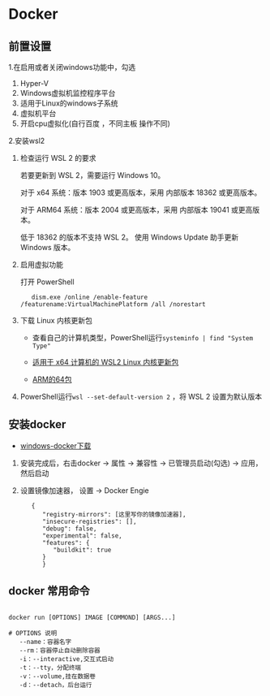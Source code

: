 # Docker

## 前置设置

1.在启用或者关闭windows功能中，勾选
   1. Hyper-V
   2. Windows虚拟机监控程序平台
   3. 适用于Linux的windows子系统
   4. 虚拟机平台
   5. 开启cpu虚拟化(自行百度 ，不同主板 操作不同)

2.安装wsl2
   1. 检查运行 WSL 2 的要求

         若要更新到 WSL 2，需要运行 Windows 10。

         对于 x64 系统：版本 1903 或更高版本，采用 内部版本 18362 或更高版本。

         对于 ARM64 系统：版本 2004 或更高版本，采用 内部版本 19041 或更高版本。

         低于 18362 的版本不支持 WSL 2。 使用 Windows Update 助手更新 Windows 版本。
   2. 启用虚拟功能

      打开 PowerShell
      ```
         dism.exe /online /enable-feature /featurename:VirtualMachinePlatform /all /norestart
      ```
   3. 下载 Linux 内核更新包

      - 查看自己的计算机类型，PowerShell运行`systeminfo | find "System Type"` 

      - [适用于 x64 计算机的 WSL2 Linux 内核更新包](https://wslstorestorage.blob.core.windows.net/wslblob/wsl_update_x64.msi)
      - [ARM的64包](https://wslstorestorage.blob.core.windows.net/wslblob/wsl_update_arm64.msi)
   4. PowerShell运行`wsl --set-default-version 2` ，将 WSL 2 设置为默认版本


##  安装docker
 - [windows-docker下载](https://hub.docker.com/editions/community/docker-ce-desktop-windows)

1. 安装完成后，右击docker -> 属性 -> 兼容性 -> 已管理员启动(勾选) -> 应用，然后启动

2. 设置镜像加速器， 设置  -> Docker Engie 
      ```   
         {
            "registry-mirrors": [这里写你的镜像加速器],
            "insecure-registries": [],
            "debug": false,
            "experimental": false,
            "features": {
               "buildkit": true
            }
            }

      ```

## docker 常用命令

```

docker run [OPTIONS] IMAGE [COMMOND] [ARGS...]

# OPTIONS 说明
   --name：容器名字
   --rm：容器停止自动删除容器
   -i：--interactive,交互式启动
   -t：--tty，分配终端
   -v：--volume,挂在数据卷
   -d：--detach，后台运行
```

```
